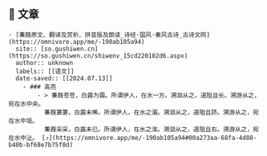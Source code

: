 ## 🔖 文章
	- [蒹葭原文、翻译及赏析、拼音版及朗读_诗经·国风·秦风古诗_古诗文网](https://omnivore.app/me/-190ab105a94)
	  site:: [so.gushiwen.cn](https://so.gushiwen.cn/shiwenv_15cd220102d6.aspx)
	  author:: unknown
	  labels:: [[语文]]
	  date-saved:: [[2024.07.13]]
		- ### 高亮
			- > 蒹葭苍苍，白露为霜。所谓伊人，在水一方。溯洄从之，道阻且长。溯游从之，宛在水中央。
			  蒹葭萋萋，白露未晞。所谓伊人，在水之湄。溯洄从之，道阻且跻。溯游从之，宛在水中坻。
			  蒹葭采采，白露未已。所谓伊人，在水之涘。溯洄从之，道阻且右。溯游从之，宛在水中沚。 [⤴️](https://omnivore.app/me/-190ab105a94#00a273aa-68fa-4d88-b40b-bf68e7b75f8d)